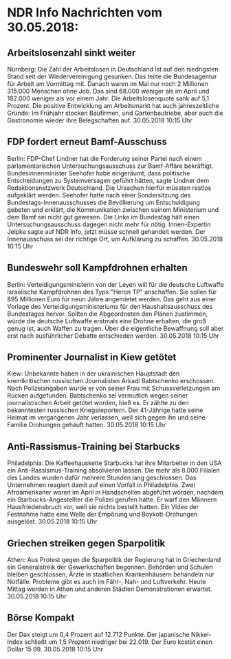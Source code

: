 # NDR Info Nachrichten vom 30.05.2018:


## Arbeitslosenzahl sinkt weiter
Nürnberg: Die Zahl der Arbeitslosen in Deutschland ist auf den niedrigsten Stand seit der Wiedervereinigung gesunken. Das teilte die Bundesagentur für Arbeit am Vormittag mit. Danach waren im Mai nur noch 2 Millionen 315.000 Menschen ohne Job. Das sind 68.000 weniger als im April und 182.000 weniger als vor einem Jahr. Die Arbeitslosenquote sank auf 5,1 Prozent. Die positive Entwicklung am Arbeitsmarkt hat auch jahreszeitliche Gründe: Im Frühjahr stocken Baufirmen, und Gartenbautriebe, aber auch die Gastronomie wieder ihre Belegschaften auf. 30.05.2018 10:15 Uhr 

## FDP fordert erneut Bamf-Ausschuss
Berlin: 	FDP-Chef Lindner hat die Forderung seiner Partei nach einem parlamentarischen Untersuchungsausschuss zur Bamf-Affäre bekräftigt. Bundesinnenminister Seehofer habe eingeräumt, dass politische Entscheidungen zu Systemversagen geführt hätten, sagte Lindner dem Redaktionsnetzwerk Deutschland. Die Ursachen hierfür müssten restlos aufgeklärt werden. Seehofer hatte nach einer Sondersitzung des Bundestags-Innenausschusses die Bevölkerung um Entschuldigung gebeten und erklärt, die Kommunikation zwischen seinem Ministerium und dem Bamf sei nicht gut gewesen. Die Linke im Bundestag hält einen Untersuchungsausschuss dagegen nicht mehr für nötig. Innen-Expertin Jelpke sagte auf NDR Info, jetzt müsse schnell gehandelt werden. Der Innenausschuss sei der richtige Ort, um Aufklärung zu schaffen. 30.05.2018 10:15 Uhr 

## Bundeswehr soll Kampfdrohnen erhalten
Berlin: Verteidigungsministerin von der Leyen will für die deutsche Luftwaffe israelische Kampfdrohnen des Typs "Heron TP" anschaffen. Sie sollen für 895 Millionen Euro für neun Jahre angemietet werden. Das geht aus einer Vorlage des Verteidigungsministeriums für den Haushaltsausschuss des Bundestages hervor. Sollten die Abgeordneten den Plänen zustimmen, würde die deutsche Luftwaffe erstmals eine Drohne erhalten, die groß genug ist, auch Waffen zu tragen. Über die eigentliche Bewaffnung soll aber erst nach ausführlicher Debatte entschieden werden. 30.05.2018 10:15 Uhr 

## Prominenter Journalist in Kiew getötet
Kiew: Unbekannte haben in der ukrainischen Hauptstadt den kremlkritischen russischen Journalisten Arkadi Babtschenko erschossen. Nach Polizeiangaben wurde er von seiner Frau mit Schussverletzungen am Rücken aufgefunden. Babtschenko sei vermutlich wegen seiner journalistischen Arbeit getötet worden, hieß es. Er zählte zu den bekanntesten russischen Kriegsreportern. Der 41-Jährige hatte seine Heimat im vergangenen Jahr verlassen, weil sich gegen ihn und seine Familie Drohungen gehäuft hatten. 30.05.2018 10:15 Uhr 

## Anti-Rassismus-Training bei Starbucks
Philadelphia: Die Kaffeehauskette Starbucks hat ihre Mitarbeiter in den USA ein Anti-Rassismus-Training absolvieren lassen. Die mehr als 8.000 Filialen des Landes wurden dafür mehrere Stunden lang geschlossen. Das Unternehmen reagiert damit auf einen Vorfall in Philadelphia. Zwei Afroamerikaner waren im April in Handschellen abgeführt worden, nachdem ein Starbucks-Angestellter die Polizei gerufen hatte. Er warf den Männern Hausfriedensbruch vor, weil sie nichts bestellt hatten. Ein Video der Festnahme hatte eine Welle der Empörung und Boykott-Drohungen ausgelöst. 30.05.2018 10:15 Uhr 

## Griechen streiken gegen Sparpolitik
Athen: Aus Protest gegen die Sparpolitik der Regierung hat in Griechenland ein Generalstreik der Gewerkschaften begonnen. Behörden und Schulen bleiben geschlossen, Ärzte in staatlichen Krankenhäusern behandeln nur Notfälle. Probleme gibt es auch im Fähr-, Nah- und Luftverkehr. Heute Mittag werden in Athen und anderen Städten Demonstrationen erwartet. 30.05.2018 10:15 Uhr 

## Börse Kompakt
Der Dax steigt um 0,4 Prozent auf 12.712 Punkte. Der japanische Nikkei-Index schließt um 1,5 Prozent niedriger bei 22.019. Der Euro kostet einen Dollar 15 99. 30.05.2018 10:15 Uhr 
